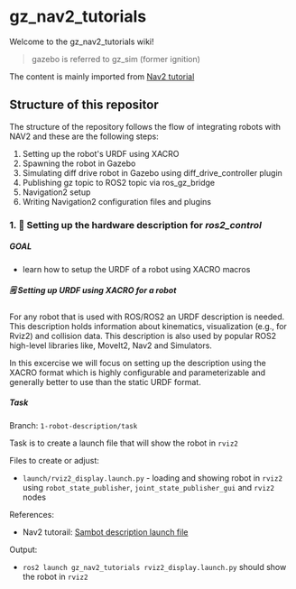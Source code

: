 # gz_nav2_tutorials

Welcome to the gz_nav2_tutorials wiki!
> gazebo is referred to gz_sim (former ignition)

The content is mainly imported from [Nav2 tutorial](https://navigation.ros.org/index.html)

## Structure of this repositor
The structure of the repository follows the flow of integrating robots with NAV2 and these are the following steps:

1. Setting up the robot's URDF using XACRO
2. Spawning the robot in Gazebo
3. Simulating diff drive robot in Gazebo using diff_drive_controller plugin
4. Publishing gz topic to ROS2 topic via ros_gz_bridge
4. Navigation2 setup
5. Writing Navigation2 configuration files and plugins


### 1. 📑 Setting up the hardware description for *ros2_control*
##### GOAL
  - learn how to setup the URDF of a robot using XACRO macros

##### 🗒 Setting up URDF using XACRO for a robot

For any robot that is used with ROS/ROS2 an URDF description is needed.
This description holds information about kinematics, visualization (e.g., for Rviz2) and collision data.
This description is also used by popular ROS2 high-level libraries like, MoveIt2, Nav2 and Simulators.

In this excercise we will focus on setting up the description using the XACRO format which is highly configurable and parameterizable and generally better to use than the static URDF format.

##### Task

Branch: `1-robot-description/task`

Task is to create a launch file that will show the robot in `rviz2`

Files to create or adjust:
  - `launch/rviz2_display.launch.py` - loading and showing robot in `rviz2` using `robot_state_publisher`, `joint_state_publisher_gui` and `rviz2` nodes

References:
  - Nav2 tutorail: [Sambot description launch file](https://github.com/ros-planning/navigation2_tutorials/blob/master/sam_bot_description/launch/display.launch.py)

Output:
  - `ros2 launch gz_nav2_tutorials rviz2_display.launch.py`
  should show the robot in `rviz2`

  

